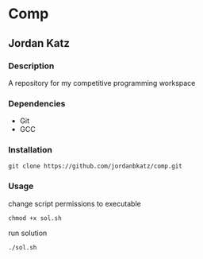 # Comp
## Jordan Katz
### Description
A repository for my competitive programming workspace
### Dependencies
* Git
* GCC
### Installation
```
git clone https://github.com/jordanbkatz/comp.git
```
### Usage
change script permissions to executable
```
chmod +x sol.sh
```
run solution
```
./sol.sh
```